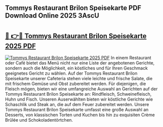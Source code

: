 ## Tommys Restaurant Brilon Speisekarte PDF Download Online 2025 3AscU

# <h2><a href="http://gc6wh3i.nevu.top/?p=Tommys+Restaurant+Brilon+Speisekarte">🔗 👉🔴 Tommys Restaurant Brilon Speisekarte 2025 PDF</a></h2>

[![Tommys Restaurant Brilon Speisekarte 2025 PDF](https://i.imgur.com/dBaPXMq.png)](http://gc6wh3i.nevu.top/?p=Tommys+Restaurant+Brilon+Speisekarte)
In einem Restaurant oder Café bietet das Menü nicht nur eine Liste der angebotenen Gerichte, sondern auch die Möglichkeit, ein köstliches und für Ihren Geschmack geeignetes Gericht zu wählen. Auf der Tommys Restaurant Brilon Speisekarte unserer Cafeteria stehen viele leichte und frische Salate, die mit frischem Gemüse und Obst zubereitet werden. Für diejenigen, die Fleisch mögen, bieten wir eine umfangreiche Auswahl an Gerichten auf der Tommys Restaurant Brilon Speisekarte an: Rindfleisch, Schweinefleisch, Huhn und Fisch. Unseren Auserwählten bieten wir köstliche Gerichte wie Schaschlik und Steak an, die auf dem Feuer zubereitet werden. Unsere Tommys Restaurant Brilon Speisekarte umfasst eine große Auswahl an Desserts, von klassischen Torten und Kuchen bis hin zu exquisiten Crème Brûlée und Schokoladentörtchen.

